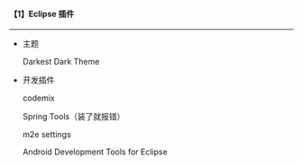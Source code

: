 #### 【1】Eclipse 插件

------------------------

* 主题

  Darkest Dark Theme

* 开发插件

  codemix

  Spring Tools（装了就报错）

  m2e settings

  Android Development Tools for Eclipse

  